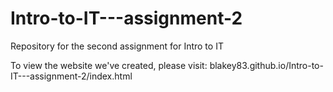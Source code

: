 # Intro-to-IT---assignment-2
Repository for the second assignment for Intro to IT

To view the website we've created, please visit: blakey83.github.io/Intro-to-IT---assignment-2/index.html
